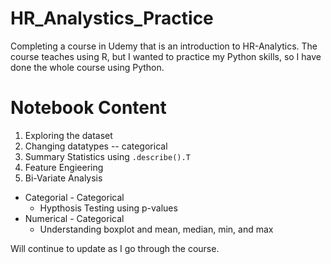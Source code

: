 # HR_Analystics_Practice

Completing a course in Udemy that is an introduction to HR-Analytics.  The course teaches using R, but I wanted to practice my Python skills, so I have done the whole course using Python.

# Notebook Content
1. Exploring the dataset
2. Changing datatypes -- categorical
3. Summary Statistics using `.describe().T`
4. Feature Engieering
5. Bi-Variate Analysis
  - Categorial - Categorical
    - Hypthosis Testing using p-values
  - Numerical - Categorical 
    - Understanding boxplot and mean, median, min, and max

Will continue to update as I go through the course.
  
